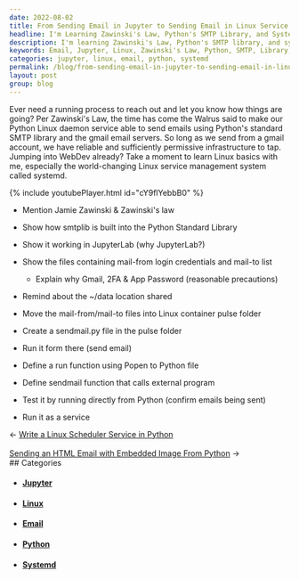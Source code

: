 ```yaml
---
date: 2022-08-02
title: From Sending Email in Jupyter to Sending Email in Linux Service
headline: I'm Learning Zawinski's Law, Python's SMTP Library, and Systemd - How I'm Testing My Work in JupyterLab
description: I'm learning Zawinski's Law, Python's SMTP library, and systemd. I'm using JupyterLab to show how to work with mail-from and mail-to files, move them into a Linux container pulse folder, and create a sendmail.py file. Come read my blog post to find out how I'm testing my work!
keywords: Email, Jupyter, Linux, Zawinski's Law, Python, SMTP, Library, Systemd, JupyterLab, Mail-from, Mail-to, Container Pulse, Sendmail.py, Testing
categories: jupyter, linux, email, python, systemd
permalink: /blog/from-sending-email-in-jupyter-to-sending-email-in-linux-service/
layout: post
group: blog
---
```



Ever need a running process to reach out and let you know how things are going?
Per Zawinski's Law, the time has come the Walrus said to make our Python Linux
daemon service able to send emails using Python's standard SMTP library and the
gmail email servers. So long as we send from a gmail account, we have reliable
and sufficiently permissive infrastructure to tap. Jumping into WebDev already?
Take a moment to learn Linux basics with me, especially the world-changing
Linux service management system called systemd.

{% include youtubePlayer.html id="cY9flYebbB0" %}

- Mention Jamie Zawinski & Zawinski's law
- Show how smtplib is built into the Python Standard Library

- Show it working in JupyterLab (why JupyterLab?)
- Show the files containing mail-from login credentials and mail-to list
  - Explain why Gmail, 2FA & App Password (reasonable precautions)

- Remind about the ~/data location shared
- Move the mail-from/mail-to files into Linux container pulse folder
- Create a sendmail.py file in the pulse folder
- Run it form there (send email)

- Define a run function using Popen to Python file
- Define sendmail function that calls external program
- Test it by running directly from Python (confirm emails being sent)
- Run it as a service


<div class="arrow-links"><div class="post-nav-prev"><span class="arrow">&larr;&nbsp;</span><a href="/blog/write-a-linux-scheduler-service-in-python/">Write a Linux Scheduler Service in Python</a></div> &nbsp; <div class="post-nav-next"><a href="/blog/sending-an-html-email-with-embedded-image-from-python/">Sending an HTML Email with Embedded Image From Python</a><span class="arrow">&nbsp;&rarr;</span></div></div>
## Categories

<ul>
<li><h4><a href='/jupyter/'>Jupyter</a></h4></li>
<li><h4><a href='/linux/'>Linux</a></h4></li>
<li><h4><a href='/email/'>Email</a></h4></li>
<li><h4><a href='/python/'>Python</a></h4></li>
<li><h4><a href='/systemd/'>Systemd</a></h4></li></ul>